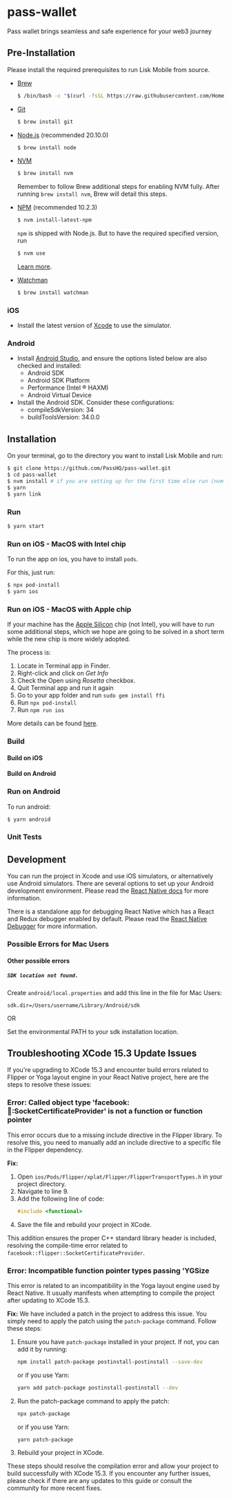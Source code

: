 # pass-wallet
Pass wallet brings seamless and safe experience for your web3 journey

## Pre-Installation

Please install the required prerequisites to run Lisk Mobile from source.

- [Brew](https://brew.sh/)

  ```bash
  $ /bin/bash -c "$(curl -fsSL https://raw.githubusercontent.com/Homebrew/install/HEAD/install.sh)"
  ```

- [Git](https://git-scm.com/)

  ```bash
  $ brew install git
  ```

- [Node.js](https://nodejs.org/en/) (recommended 20.10.0)

  ```bash
  $ brew install node
  ```

- [NVM](https://github.com/nvm-sh/nvm)

  ```bash
  $ brew install nvm
  ```

  Remember to follow Brew additional steps for enabling NVM fully. After running `brew install nvm`, Brew will detail this steps.

- [NPM](https://www.npmjs.com/) (recommended 10.2.3)

  ```bash
  $ nvm install-latest-npm
  ```

  `npm` is shipped with Node.js. But to have the required specified version, run

   ```bash
  $ nvm use
  ```
  [Learn more](https://stackoverflow.com/questions/9755841/how-can-i-change-the-version-of-npm-using-nvm).

- [Watchman](https://facebook.github.io/watchman/docs/install.html)

  ```bash
  $ brew install watchman
  ```

### iOS

- Install the latest version of [Xcode](https://apps.apple.com/ng/app/xcode/id497799835?mt=12) to use the simulator.

### Android

- Install [Android Studio](https://developer.android.com/studio/index.html), and ensure the options listed below are also checked and installed:
  - Android SDK
  - Android SDK Platform
  - Performance (Intel ® HAXM)
  - Android Virtual Device
- Install the Android SDK. Consider these configurations:
  - compileSdkVersion: 34
  - buildToolsVersion: 34.0.0

## Installation

On your terminal, go to the directory you want to install Lisk Mobile and run:

```bash
$ git clone https://github.com/PassHQ/pass-wallet.git
$ cd pass-wallet
$ nvm install # if you are setting up for the first time else run (nvm use)
$ yarn
$ yarn link
```

### Run

```bash
$ yarn start
```

### Run on iOS - MacOS with Intel chip

To run the app on ios, you have to install `pods`.

For this, just run:

```bash
$ npx pod-install
$ yarn ios
```

### Run on iOS - MacOS with Apple chip

If your machine has the [Apple Silicon](https://support.apple.com/en-us/HT211814) chip (not Intel), you will have to run some additional steps, which we hope are going to be solved in a short term while the new chip is more widely adopted.

The process is:

1. Locate in Terminal app in Finder.
2. Right-click and click on _Get Info_
3. Check the Open using _Rosetta_ checkbox.
4. Quit Terminal app and run it again
5. Go to your app folder and run `sudo gem install ffi`
6. Run `npx pod-install`
7. Run `npm run ios`

More details can be found [here](https://armen-mkrtchian.medium.com/run-cocoapods-on-apple-silicon-and-macos-big-sur-developer-transition-kit-b62acffc1387).

### Build


#### Build on iOS


#### Build on Android


### Run on Android

To run android:

```bash
$ yarn android
```

### Unit Tests


## Development

You can run the project in Xcode and use iOS simulators, or alternatively use Android simulators. There are several options to set up your Android development environment. Please read the [React Native docs](https://facebook.github.io/react-native/docs/getting-started.html) for more information.

There is a standalone app for debugging React Native which has a React and Redux debugger enabled by default. Please read the [React Native Debugger](https://github.com/jhen0409/react-native-debugger) for more information.

### Possible Errors for Mac Users

#### Other possible errors

##### `SDK location not found. `

Create `android/local.properties` and add this line in the file for Mac Users:

```
sdk.dir=/Users/username/Library/Android/sdk
```

OR

Set the environmental PATH to your sdk installation location.


## Troubleshooting XCode 15.3 Update Issues

If you're upgrading to XCode 15.3 and encounter build errors related to Flipper or Yoga layout engine in your React Native project, here are the steps to resolve these issues:

### Error: Called object type 'facebook::flipper::SocketCertificateProvider' is not a function or function pointer

This error occurs due to a missing include directive in the Flipper library. To resolve this, you need to manually add an include directive to a specific file in the Flipper dependency.

**Fix:**
1. Open `ios/Pods/Flipper/xplat/Flipper/FlipperTransportTypes.h` in your project directory.
2. Navigate to line 9.
3. Add the following line of code:
   ```cpp
   #include <functional>
   ```
4. Save the file and rebuild your project in XCode.

This addition ensures the proper C++ standard library header is included, resolving the compile-time error related to `facebook::flipper::SocketCertificateProvider`.

### Error: Incompatible function pointer types passing 'YGSize

This error is related to an incompatibility in the Yoga layout engine used by React Native. It usually manifests when attempting to compile the project after updating to XCode 15.3.

**Fix:**
We have included a patch in the project to address this issue. You simply need to apply the patch using the `patch-package` command. Follow these steps:

1. Ensure you have `patch-package` installed in your project. If not, you can add it by running:
   ```bash
   npm install patch-package postinstall-postinstall --save-dev
   ```
   or if you use Yarn:
   ```bash
   yarn add patch-package postinstall-postinstall --dev
   ```

2. Run the patch-package command to apply the patch:
   ```bash
   npx patch-package
   ```
   or if you use Yarn:
   ```bash
   yarn patch-package
   ```

3. Rebuild your project in XCode.

These steps should resolve the compilation error and allow your project to build successfully with XCode 15.3. If you encounter any further issues, please check if there are any updates to this guide or consult the community for more recent fixes.
